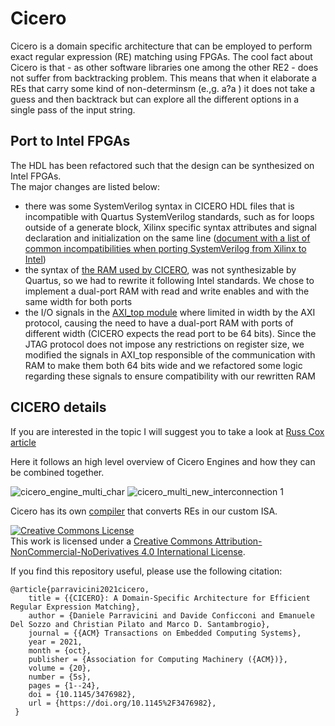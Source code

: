 # Cicero
 
Cicero is a domain specific architecture that can be employed to perform exact regular expression (RE) matching using FPGAs.
The cool fact about Cicero is that - as other software libraries one among the other RE2 - does not suffer from backtracking problem.
This means that when it elaborate a REs that carry some kind of non-determinsm (e.,g. a?a ) it does not take a guess and then backtrack but can explore all the different options in a single pass of the input string.

## Port to Intel FPGAs
The HDL has been refactored such that the design can be synthesized on Intel FPGAs.  
The major changes are listed below:
- there was some SystemVerilog syntax in CICERO HDL files that is incompatible with Quartus SystemVerilog standards, such as for loops outside of a generate block, Xilinx specific syntax attributes and signal declaration and initialization on the same line ([document with a list of common incompatibilities when porting SystemVerilog from Xilinx to Intel](https://marekpikula.github.io/quartus-sv-gotchas/Intel%20Quartus%20SystemVerilog%20gotchas.html))
- the syntax of [the RAM used by CICERO](https://github.com/leonardo-panseri/cicero-port-to-intel/blob/master/hdl_src/rtl/memories/bram.sv), was not synthesizable by Quartus, so we had to rewrite it following Intel standards. We chose to implement a dual-port RAM with read and write enables and with the same width for both ports
- the I/O signals in the [AXI_top module](https://github.com/leonardo-panseri/cicero-port-to-intel/blob/master/hdl_src/rtl/AXI/AXI_top.sv) where limited in width by the AXI protocol, causing the need to have a dual-port RAM with ports of different width (CICERO expects the read port to be 64 bits). Since the JTAG protocol does not impose any restrictions on register size, we modified the signals in AXI_top responsible of the communication with RAM to make them both 64 bits wide and we refactored some logic regarding these signals to ensure compatibility with our rewritten RAM 

## CICERO details
If you are interested in the topic I will suggest you to take a look at [Russ Cox article](https://swtch.com/~rsc/regexp/regexp1.html)

Here it follows an high level overview of Cicero Engines and how they can be combined together.


![cicero_engine_multi_char](https://user-images.githubusercontent.com/6527645/131694875-59f68606-6084-4b65-82a0-9701d72bcc01.png)
![cicero_multi_new_interconnection 1](https://user-images.githubusercontent.com/6527645/131694871-a9f412b9-7bad-4db2-8179-cbaa6ee1e2fd.png)

Cicero has its own [compiler](https://github.com/necst/cicero_compiler/) that converts REs in our custom ISA.


<a rel="license" href="http://creativecommons.org/licenses/by-nc-nd/4.0/"><img alt="Creative Commons License" style="border-width:0" src="https://i.creativecommons.org/l/by-nc-nd/4.0/88x31.png" /></a><br />This work is licensed under a <a rel="license" href="http://creativecommons.org/licenses/by-nc-nd/4.0/">Creative Commons Attribution-NonCommercial-NoDerivatives 4.0 International License</a>.


If you find this repository useful, please use the following citation:

```
@article{parravicini2021cicero,
    title = {{CICERO}: A Domain-Specific Architecture for Efficient Regular Expression Matching},
    author = {Daniele Parravicini and Davide Conficconi and Emanuele Del Sozzo and Christian Pilato and Marco D. Santambrogio}, 
    journal = {{ACM} Transactions on Embedded Computing Systems},
    year = 2021,
    month = {oct},
    publisher = {Association for Computing Machinery ({ACM})},
    volume = {20},
    number = {5s},
    pages = {1--24},
    doi = {10.1145/3476982},
    url = {https://doi.org/10.1145%2F3476982},
 } 
```
